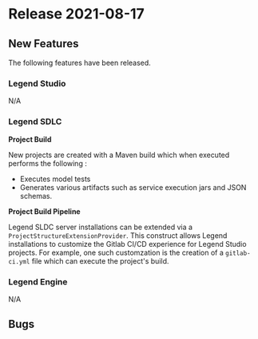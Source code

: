# Release 2021-08-17 

## New Features 

The following features have been released.

### Legend Studio 

N/A

### Legend SDLC   

__Project Build__

New projects are created with a Maven build which when executed performs the following :
* Executes model tests 
* Generates various artifacts such as service execution jars and JSON schemas.

__Project Build Pipeline__

Legend SLDC server installations can be extended via a `ProjectStructureExtensionProvider`. This construct allows Legend installations to customize the Gitlab CI/CD 
experience for Legend Studio projects. For example, one such customzation is the creation of a `gitlab-ci.yml` file which can execute the project's build. 

### Legend Engine 

N/A

## Bugs 
